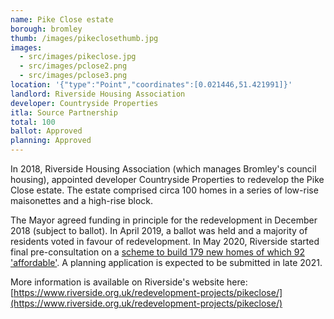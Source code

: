 ```yaml
---
name: Pike Close estate 
borough: bromley 
thumb: /images/pikeclosethumb.jpg
images:
  - src/images/pikeclose.jpg
  - src/images/pclose2.png
  - src/images/pclose3.png
location: '{"type":"Point","coordinates":[0.021446,51.421991]}'
landlord: Riverside Housing Association
developer: Countryside Properties
itla: Source Partnership
total: 100
ballot: Approved
planning: Approved
---
```

In 2018, Riverside Housing Association (which manages Bromley's council housing), appointed developer Countryside Properties to redevelop the Pike Close estate. The estate comprised circa 100 homes in a series of low-rise maisonettes and a high-rise block.

The Mayor agreed funding in principle for the redevelopment in December 2018 (subject to ballot). In April 2019, a ballot was held and a majority of residents voted in favour of redevelopment. In May 2020, Riverside started final pre-consultation on a [scheme to build 179 new homes of which 92 'affordable'](https://www.riverside.org.uk/wp-content/uploads/2021/05/Pike-Close-Presentation-Final-W10-4YTJ863.pdf). A planning application is expected to be submitted in late 2021.

More information is available on Riverside's website here: [https://www.riverside.org.uk/redevelopment-projects/pikeclose/](https://www.riverside.org.uk/redevelopment-projects/pikeclose/)

